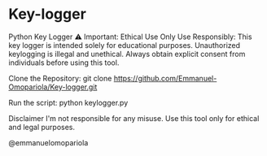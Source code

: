 # Key-logger
Python Key Logger
⚠️ Important: Ethical Use Only
Use Responsibly: This key logger is intended solely for educational purposes. Unauthorized keylogging is illegal and unethical. Always obtain explicit consent from individuals before using this tool.

Clone the Repository:
git clone https://github.com/Emmanuel-Omopariola/Key-logger.git

Run the script:
python keylogger.py


Disclaimer
I'm not responsible for any misuse. Use this tool only for ethical and legal purposes.

@emmanuelomopariola


